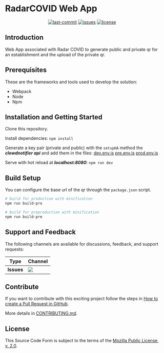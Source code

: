 # RadarCOVID Web App

<p style="text-align: center">
    <a href="https://github.com/RadarCOVID/radar-covid-web-public/commits/" title="Last Commit"><img src="https://img.shields.io/github/last-commit/RadarCOVID/radar-covid-web-public?style=flat" alt="last-commit"></a>
    <a href="https://github.com/RadarCOVID/radar-covid-web-public/issues" title="Open Issues"><img src="https://img.shields.io/github/issues/RadarCOVID/radar-covid-web-public?style=flat" alt="issues"></a>
    <a href="https://github.com/RadarCOVID/radar-covid-web-public/blob/master/LICENSE" title="License"><img src="https://img.shields.io/badge/License-MPL%202.0-brightgreen.svg?style=flat" alt="license"></a>
</p>

## Introduction

Web App associated with Radar COVID to generate public and private qr for an establishment and the upload of the private qr.

## Prerequisites
These are the frameworks and tools used to develop the solution:
- Webpack
- Node
- Npm

## Installation and Getting Started

Clone this repository.

Install dependencies: `npm install`

Generate a key pair (private and public) with the `setupHA` method the ***clowdnotifier api*** and add them in the files:
[dev.env.js](./config/dev.env.js)
[pre.env.js](./config/pre.env.js)
[prod.env.js](./config/prod.env.js)

Serve with hot reload at ***localhost:8080***: `npm run dev`

## Build Setup
You can configure the base url of the qr through the `package.json` script.

``` bash
# build for production with minification
npm run build-pro

# build for preproduction with minification
npm run build-pre
```

## Support and Feedback

The following channels are available for discussions, feedback, and support requests:

| Type       | Channel                                                |
| ---------- | ------------------------------------------------------ |
| **Issues** | <a href="https://github.com/RadarCOVID/radar-covid-web-public/issues" title="Open Issues"><img src="https://img.shields.io/github/issues/RadarCOVID/radar-covid-web-public?style=flat"></a> |

## Contribute

If you want to contribute with this exciting project follow the steps in [How to create a Pull Request in GitHub](https://opensource.com/article/19/7/create-pull-request-github).

More details in [CONTRIBUTING.md](./CONTRIBUTING.md).

## License

This Source Code Form is subject to the terms of the [Mozilla Public License, v. 2.0](https://www.mozilla.org/en-US/MPL/2.0/).


